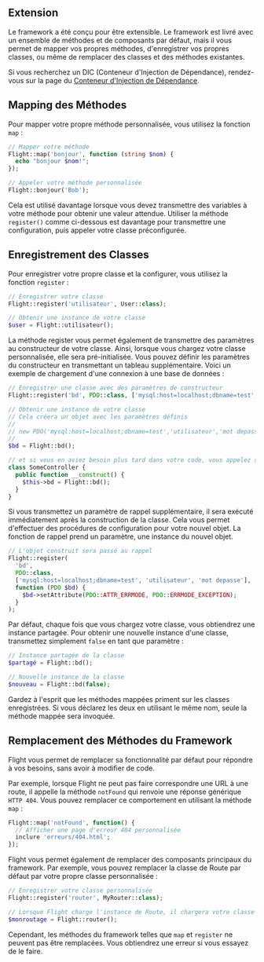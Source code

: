## Extension

Le framework a été conçu pour être extensible. Le framework est livré avec un ensemble de méthodes et de composants par défaut, mais il vous permet de mapper vos propres méthodes, d'enregistrer vos propres classes, ou même de remplacer des classes et des méthodes existantes.

Si vous recherchez un DIC (Conteneur d'Injection de Dépendance), rendez-vous sur la page du [Conteneur d'Injection de Dépendance](dependency-injection-container).

## Mapping des Méthodes

Pour mapper votre propre méthode personnalisée, vous utilisez la fonction `map` :

```php
// Mapper votre méthode
Flight::map('bonjour', function (string $nom) {
  echo "bonjour $nom!";
});

// Appeler votre méthode personnalisée
Flight::bonjour('Bob');
```

Cela est utilisé davantage lorsque vous devez transmettre des variables à votre méthode pour obtenir une valeur attendue. Utiliser la méthode `register()` comme ci-dessous est davantage pour transmettre une configuration, puis appeler votre classe préconfigurée.

## Enregistrement des Classes

Pour enregistrer votre propre classe et la configurer, vous utilisez la fonction `register` :

```php
// Enregistrer votre classe
Flight::register('utilisateur', User::class);

// Obtenir une instance de votre classe
$user = Flight::utilisateur();
```

La méthode register vous permet également de transmettre des paramètres au constructeur de votre classe. Ainsi, lorsque vous chargez votre classe personnalisée, elle sera pré-initialisée. Vous pouvez définir les paramètres du constructeur en transmettant un tableau supplémentaire. Voici un exemple de chargement d'une connexion à une base de données :

```php
// Enregistrer une classe avec des paramètres de constructeur
Flight::register('bd', PDO::class, ['mysql:host=localhost;dbname=test', 'utilisateur', 'mot depasse']);

// Obtenir une instance de votre classe
// Cela créera un objet avec les paramètres définis
//
// new PDO('mysql:host=localhost;dbname=test','utilisateur','mot depasse');
//
$bd = Flight::bd();

// et si vous en aviez besoin plus tard dans votre code, vous appelez simplement à nouveau la même méthode
class SomeController {
  public function __construct() {
	$this->bd = Flight::bd();
  }
}
```

Si vous transmettez un paramètre de rappel supplémentaire, il sera exécuté immédiatement après la construction de la classe. Cela vous permet d'effectuer des procédures de configuration pour votre nouvel objet. La fonction de rappel prend un paramètre, une instance du nouvel objet.

```php
// L'objet construit sera passé au rappel
Flight::register(
  'bd',
  PDO::class,
  ['mysql:host=localhost;dbname=test', 'utilisateur', 'mot depasse'],
  function (PDO $bd) {
    $bd->setAttribute(PDO::ATTR_ERRMODE, PDO::ERRMODE_EXCEPTION);
  }
);
```

Par défaut, chaque fois que vous chargez votre classe, vous obtiendrez une instance partagée. Pour obtenir une nouvelle instance d'une classe, transmettez simplement `false` en tant que paramètre :

```php
// Instance partagée de la classe
$partagé = Flight::bd();

// Nouvelle instance de la classe
$nouveau = Flight::bd(false);
```

Gardez à l'esprit que les méthodes mappées priment sur les classes enregistrées. Si vous déclarez les deux en utilisant le même nom, seule la méthode mappée sera invoquée.

## Remplacement des Méthodes du Framework

Flight vous permet de remplacer sa fonctionnalité par défaut pour répondre à vos besoins, sans avoir à modifier de code.

Par exemple, lorsque Flight ne peut pas faire correspondre une URL à une route, il appelle la méthode `notFound` qui renvoie une réponse générique `HTTP 404`. Vous pouvez remplacer ce comportement en utilisant la méthode `map` :

```php
Flight::map('notFound', function() {
  // Afficher une page d'erreur 404 personnalisée
  inclure 'erreurs/404.html';
});
```

Flight vous permet également de remplacer des composants principaux du framework. Par exemple, vous pouvez remplacer la classe de Route par défaut par votre propre classe personnalisée :

```php
// Enregistrer votre classe personnalisée
Flight::register('router', MyRouter::class);

// Lorsque Flight charge l'instance de Route, il chargera votre classe
$monroutage = Flight::router();
```

Cependant, les méthodes du framework telles que `map` et `register` ne peuvent pas être remplacées. Vous obtiendrez une erreur si vous essayez de le faire.